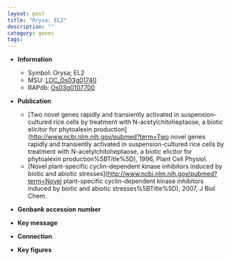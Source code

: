 ```yaml
---
layout: post
title: "Orysa; EL2"
description: ""
category: genes
tags: 
---
```


* **Information**  
    + Symbol: Orysa; EL2  
    + MSU: [LOC_Os03g01740](http://rice.plantbiology.msu.edu/cgi-bin/ORF_infopage.cgi?orf=LOC_Os03g01740)  
    + RAPdb: [Os03g0107700](http://rapdb.dna.affrc.go.jp/viewer/gbrowse_details/irgsp1?name=Os03g0107700)  

* **Publication**  
    + [Two novel genes rapidly and transiently activated in suspension-cultured rice cells by treatment with N-acetylchitoheptaose, a biotic elicitor for phytoalexin production](http://www.ncbi.nlm.nih.gov/pubmed?term=Two novel genes rapidly and transiently activated in suspension-cultured rice cells by treatment with N-acetylchitoheptaose, a biotic elicitor for phytoalexin production%5BTitle%5D), 1996, Plant Cell Physiol.
    + [Novel plant-specific cyclin-dependent kinase inhibitors induced by biotic and abiotic stresses](http://www.ncbi.nlm.nih.gov/pubmed?term=Novel plant-specific cyclin-dependent kinase inhibitors induced by biotic and abiotic stresses%5BTitle%5D), 2007, J Biol Chem.

* **Genbank accession number**  

* **Key message**  

* **Connection**  

* **Key figures**  


